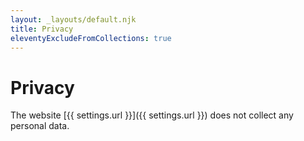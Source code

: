 ```yaml
---
layout: _layouts/default.njk
title: Privacy
eleventyExcludeFromCollections: true
---
```


# Privacy

The website [{{ settings.url }}]({{ settings.url }}) does not collect any personal data.